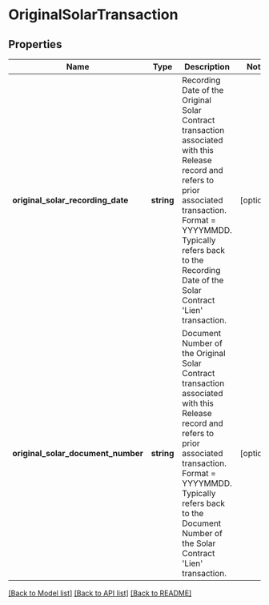 # OriginalSolarTransaction

## Properties
Name | Type | Description | Notes
------------ | ------------- | ------------- | -------------
**original_solar_recording_date** | **string** | Recording Date of the Original Solar Contract transaction associated with this Release record and refers to prior associated transaction. Format &#x3D; YYYYMMDD. Typically refers back to the Recording Date of the Solar Contract &#x27;Lien&#x27; transaction. | [optional] 
**original_solar_document_number** | **string** | Document Number of the Original Solar Contract transaction associated with this Release record and refers to prior associated transaction. Format &#x3D; YYYYMMDD. Typically refers back to the Document Number of the Solar Contract &#x27;Lien&#x27; transaction. | [optional] 

[[Back to Model list]](../../README.md#documentation-for-models) [[Back to API list]](../../README.md#documentation-for-api-endpoints) [[Back to README]](../../README.md)

